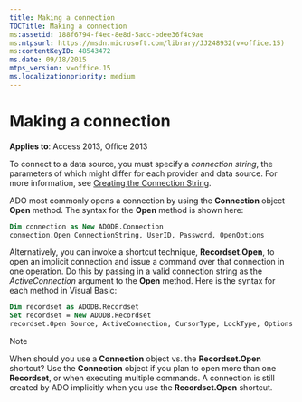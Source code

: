 ```yaml
---
title: Making a connection
TOCTitle: Making a connection
ms:assetid: 188f6794-f4ec-8e8d-5adc-bdee36f4c9ae
ms:mtpsurl: https://msdn.microsoft.com/library/JJ248932(v=office.15)
ms:contentKeyID: 48543472
ms.date: 09/18/2015
mtps_version: v=office.15
ms.localizationpriority: medium
---
```


# Making a connection

**Applies to**: Access 2013, Office 2013

To connect to a data source, you must specify a *connection string*, the parameters of which might differ for each provider and data source. For more information, see [Creating the Connection String](creating-the-connection-string.md).

ADO most commonly opens a connection by using the **Connection** object **Open** method. The syntax for the **Open** method is shown here:

```vb
Dim connection as New ADODB.Connection 
connection.Open ConnectionString, UserID, Password, OpenOptions
```

Alternatively, you can invoke a shortcut technique, **Recordset.Open**, to open an implicit connection and issue a command over that connection in one operation. Do this by passing in a valid connection string as the *ActiveConnection* argument to the **Open** method. Here is the syntax for each method in Visual Basic:

```vb
Dim recordset as ADODB.Recordset 
Set recordset = New ADODB.Recordset 
recordset.Open Source, ActiveConnection, CursorType, LockType, Options
```

> [!NOTE]
> When should you use a **Connection** object vs. the **Recordset.Open** shortcut? Use the **Connection** object if you plan to open more than one **Recordset**, or when executing multiple commands. A connection is still created by ADO implicitly when you use the **Recordset.Open** shortcut.


